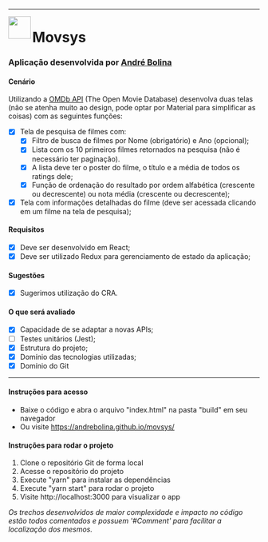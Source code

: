 ------------------

<img align="left" width="45" height="45" src="https://raw.githubusercontent.com/andrebolina/movsys/master/public/favicon.ico">

# Movsys

### Aplicação desenvolvida por [André Bolina](https://www.bolina.com.br/)

#### Cenário
Utilizando a [OMDb API](http://www.omdbapi.com/) (The Open Movie Database) desenvolva duas telas (não se atenha muito ao design, pode optar por Material para simplificar as coisas) com as seguintes funções:
- [x] Tela de pesquisa de filmes com:
  - [x] Filtro de busca de filmes por Nome (obrigatório) e Ano (opcional);
  - [x] Lista com os 10 primeiros filmes retornados na pesquisa (não é necessário ter paginação).
  - [x] A lista deve ter o poster do filme, o título e a média de todos os ratings dele;
  - [x] Função de ordenação do resultado por ordem alfabética (crescente ou decrescente) ou nota média (crescente ou decrescente);
- [x] Tela com informações detalhadas do filme (deve ser acessada clicando em um filme na tela de pesquisa);

#### Requisitos
- [x] Deve ser desenvolvido em React;
- [x] Deve ser utilizado Redux para gerenciamento de estado da aplicação;

#### Sugestões
- [x] Sugerimos utilização do CRA.

#### O que será avaliado
- [x] Capacidade de se adaptar a novas APIs;
- [ ] Testes unitários (Jest);
- [x] Estrutura do projeto;
- [x] Domínio das tecnologias utilizadas;
- [x] Domínio do Git

------------------

#### Instruções para acesso
- Baixe o código e abra o arquivo "index.html" na pasta "build" em seu navegador
- Ou visite https://andrebolina.github.io/movsys/

#### Instruções para rodar o projeto
1. Clone o repositório Git de forma local
2. Acesse o repositório do projeto
3. Execute "yarn" para instalar as dependências
4. Execute "yarn start" para rodar o projeto
5. Visite http://localhost:3000 para visualizar o app

*Os trechos desenvolvidos de maior complexidade e impacto no código estão todos comentados e possuem '#Comment' para facilitar a localização dos mesmos.*
